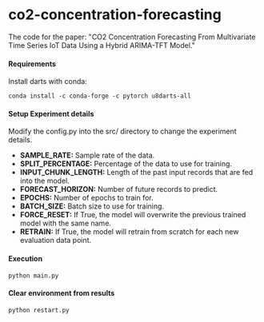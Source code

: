 # co2-concentration-forecasting
The code for the paper: "CO2 Concentration Forecasting From Multivariate Time Series IoT Data Using a Hybrid ARIMA-TFT Model."

#### Requirements

Install darts with conda:

```jupyter
conda install -c conda-forge -c pytorch u8darts-all
```

#### Setup Experiment details

Modify the config.py into the src/ directory to change the experiment details.

- **SAMPLE_RATE:** Sample rate of the data.
- **SPLIT_PERCENTAGE:** Percentage of the data to use for training.
- **INPUT_CHUNK_LENGTH:** Length of the past input records that are fed into the model.
- **FORECAST_HORIZON:** Number of future records to predict.
- **EPOCHS:** Number of epochs to train for.
- **BATCH_SIZE:** Batch size to use for training.
- **FORCE_RESET:** If True, the model will overwrite the previous trained model with the same name.
- **RETRAIN:** If True, the model will retrain from scratch for each new evaluation data point.

#### Execution

```jupyter
python main.py
```

#### Clear environment from results

```jupyter
python restart.py
```
